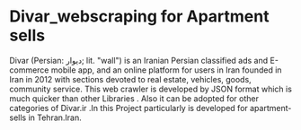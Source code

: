 # Divar_webscraping for Apartment sells 
Divar (Persian: دیوار; lit. "wall") is an Iranian Persian classified ads and E-commerce mobile app, and an online platform for users in Iran founded in Iran in 2012 with sections devoted to real estate, vehicles, goods, community service. This web crawler is developed by JSON format which is much quicker than other Libraries . Also it can be adopted for other categories of Divar.ir .In this Project particularly is developed for apartment-sells in Tehran.Iran.
